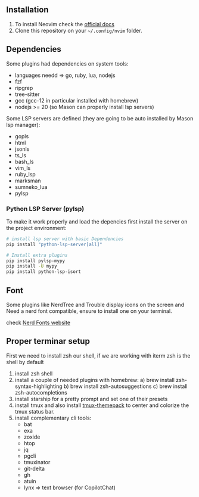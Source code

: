 ## Installation
1) To install Neovim check the [official docs](https://github.com/neovim/neovim/wiki/Installing-Neovim)
2) Clone this repository on your ```~/.config/nvim``` folder.

## Dependencies

Some plugins had dependencies on system tools:

- languages needd => go, ruby, lua, nodejs
- fzf
- ripgrep
- tree-sitter
- gcc (gcc-12 in particular installed with homebrew)
- nodejs >= 20 (so Mason can properly install lsp servers)

Some LSP servers are defined (they are going to be auto installed by Mason lsp manager):

- gopls
- html
- jsonls
- ts_ls
- bash_ls
- vim_ls
- ruby_lsp
- marksman
- sumneko_lua
- pylsp

### Python LSP Server (pylsp)
To make it work properly and load the depencies first install the server on the project environment:

```bash
# install lsp server with basic Dependencies
pip install "python-lsp-server[all]"

# Install extra plugins
pip install pylsp-mypy                                                                                                                                   │
pip install -U mypy                                                                                                                                      │
pip install python-lsp-isort
```

## Font

Some plugins like NerdTree and Trouble display icons on the screen and Need a nerd font compatible, ensure to install one on your terminal.

check [Nerd Fonts website](https://www.nerdfonts.com/)

## Proper terminar setup

First we need to install zsh our shell, if we are working with iterm zsh is the shell by default

1) install zsh shell
2) install a couple of needed plugins with homebrew:
    a) brew install zsh-syntax-highlighting
    b) brew install zsh-autosuggestions
    c) brew install zsh-autocompletions
3) install starship for a pretty prompt and set one of their presets
4) install tmux and also install [tmux-themepack](https://github.com/jimeh/tmux-themepack) to center and colorize the tmux status bar.
5) install complementary cli tools:
    - bat
    - exa
    - zoxide
    - htop
    - jq
    - pgcli
    - tmuxinator
    - git-delta
    - gh
    - atuin
    - lynx => text browser (for CopilotChat)
